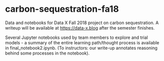 # carbon-sequestration-fa18
Data and notebooks for Data X Fall 2018 project on carbon sequestration. A writeup will be available at https://data-x.blog after the semester finishes.

Several Jupyter notebooks used by team members to explore and trial models - a summary of the entire learning path/thought process is available in final_notebook2.ipynb. (To instructors: our write-up annotates reasoning behind some processes in the notebook).
